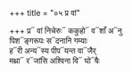 +++
title = "०५ प्र वां"

+++
प्र᳓ वां निचेरुः᳓ ककुहो᳓ व᳓शाँ अ᳓नु  
पिश᳓ङ्गरूपः स᳓दनानि गम्याः  
ह᳓री अन्य᳓स्य पीप᳓यन्त वा᳓जैर्  
मथ्रा᳓ र᳓जांसि अश्विना वि᳓ घो᳓षैः